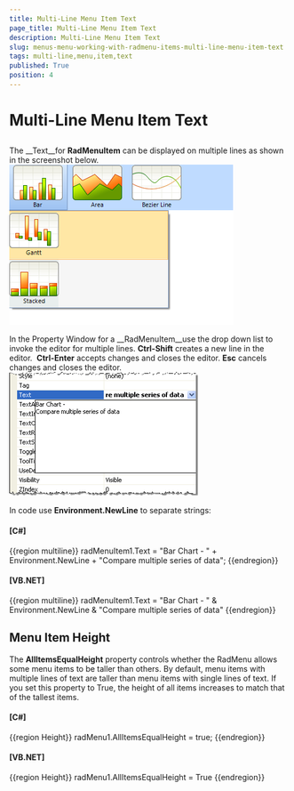 ```yaml
---
title: Multi-Line Menu Item Text
page_title: Multi-Line Menu Item Text
description: Multi-Line Menu Item Text
slug: menus-menu-working-with-radmenu-items-multi-line-menu-item-text
tags: multi-line,menu,item,text
published: True
position: 4
---
```


# Multi-Line Menu Item Text



## 

The __Text__for __RadMenuItem__ can be displayed on multiple lines as shown in the screenshot below.
				![menus-menu-working-with-radmenu-items-multi-line-menu-item-text 001](images/menus-menu-working-with-radmenu-items-multi-line-menu-item-text001.png)

In the Property Window for a __RadMenuItem__use the drop down list to invoke the editor for multiple lines. __Ctrl-Shift__ creates a new line in the editor.  __Ctrl-Enter__ accepts changes and closes the editor. __Esc__ cancels changes and closes the editor. 
				![menus-menu-working-with-radmenu-items-multi-line-menu-item-text 002](images/menus-menu-working-with-radmenu-items-multi-line-menu-item-text002.png)

In code use __Environment.NewLine__ to separate strings:
				

#### __[C#]__

{{region multiline}}
	            radMenuItem1.Text = "Bar Chart - " +
	             Environment.NewLine +
	             "Compare multiple series of data";
	{{endregion}}



#### __[VB.NET]__

{{region multiline}}
	        radMenuItem1.Text = "Bar Chart - " & Environment.NewLine & "Compare multiple series of data"
	{{endregion}}



## Menu Item Height

The __AllItemsEqualHeight__ property controls whether the RadMenu allows some menu items to be taller than others. By default, menu items with multiple lines of text are taller than menu items with single lines of text. If you set this property to True, the height of all items increases to match that of the tallest items.
				

#### __[C#]__

{{region Height}}
	            radMenu1.AllItemsEqualHeight = true;
	{{endregion}}



#### __[VB.NET]__

{{region Height}}
	        radMenu1.AllItemsEqualHeight = True
	{{endregion}}


